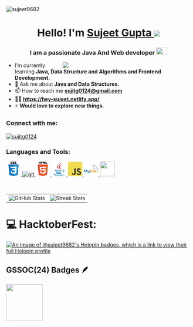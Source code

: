 <img src="https://komarev.com/ghpvc/?username=sujeet9682&label=Profile%20views&color=0e75b6&style=flat" alt="sujeet9682" />

<h1 align="center"> Hello! I'm <a href="https://www.linkedin.com/in/sujeet-id/">Sujeet Gupta </a> <img src="https://user-images.githubusercontent.com/74038190/226127913-88de86d3-8437-45b9-a3b6-e746b47f655a.gif" width="45">  
<h3 align="center">I am a passionate Java And Web developer <img src="https://user-images.githubusercontent.com/74038190/212284087-bbe7e430-757e-4901-90bf-4cd2ce3e1852.gif" width="30" height="20">
</h3>


<!-- <img align="right" src="https://github.com/Anmol-Baranwal/Cool-GIFs-For-GitHub/assets/74038190/0b335028-1d3d-4ee5-b5b3-a373d499be7e" width="300"> -->
<img align="right" src="https://user-images.githubusercontent.com/74038190/229223263-cf2e4b07-2615-4f87-9c38-e37600f8381a.gif" width="350"> 
 
- I’m currently learning **Java, Data Structure and Algorithms and Frontend Development.** 
- 💬 Ask me about **Java and Data Structures.**
- 📫 How to reach me **sujitg0124@gmail.com**
- ⛓️‍💥 **https://hey-sujeet.netlify.app/**
- ⚡ **Would love to explore new things.** 
<h3 align="left">Connect with me: </h3>
<p align="left">
<a href="https://linkedin.com/in/sujeet-id" target="blank"><img align="center" src="https://raw.githubusercontent.com/rahuldkjain/github-profile-readme-generator/master/src/images/icons/Social/linked-in-alt.svg" alt="sujitg0124" height="30" width="40" /></a>

<!-- <a href="https://www.leetcode.com/sujitg0124" target="blank"><img align="center" src="https://raw.githubusercontent.com/rahuldkjain/github-profile-readme-generator/master/src/images/icons/Social/leet-code.svg" alt="sujitg0124" height="30" width="40" /></a>
<a href="https://auth.geeksforgeeks.org/user/sujitgxlt0" target="blank"><img align="center" src="https://raw.githubusercontent.com/rahuldkjain/github-profile-readme-generator/master/src/images/icons/Social/geeks-for-geeks.svg" alt="sujitgxlt0" height="30" width="40" /></a> -->
<!-- </p>-->
  
<h3 align="left">Languages and Tools:</h3>
<p align="left"> <a href="https://www.w3schools.com/css/" target="_blank" rel="noreferrer"> <img src="https://raw.githubusercontent.com/devicons/devicon/master/icons/css3/css3-original-wordmark.svg" alt="css3" width="40" height="40"/> </a> <a href="https://git-scm.com/" target="_blank" rel="noreferrer"> <img src="https://www.vectorlogo.zone/logos/git-scm/git-scm-icon.svg" alt="git" width="40" height="40"/> </a> <a href="https://www.w3.org/html/" target="_blank" rel="noreferrer"> <img src="https://raw.githubusercontent.com/devicons/devicon/master/icons/html5/html5-original-wordmark.svg" alt="html5" width="40" height="40"/> </a> <a href="https://www.java.com" target="_blank" rel="noreferrer"> <img src="https://raw.githubusercontent.com/devicons/devicon/master/icons/java/java-original.svg" alt="java" width="40" height="40"/> </a> <a href="https://developer.mozilla.org/en-US/docs/Web/JavaScript" target="_blank" rel="noreferrer"> <img src="https://raw.githubusercontent.com/devicons/devicon/master/icons/javascript/javascript-original.svg" alt="javascript" width="40" height="40"/> </a> <a href="https://www.mysql.com/" target="_blank" rel="noreferrer"> <img src="https://raw.githubusercontent.com/devicons/devicon/master/icons/mysql/mysql-original-wordmark.svg" alt="mysql" width="40" height="40"/> </a> <a href="https://spring.io/projects/spring-boot" width="40" height="40"/><img src="https://cdn.jsdelivr.net/gh/devicons/devicon@latest/icons/spring/spring-original.svg" width="40" height="40" /> </a></p>

<br>

<table width="100%" align="center">
<tr>
<td>
  <img width="420m" src="https://github-readme-stats.vercel.app/api?username=sujeet9682&&show_icons=true&theme=radical" alt="GitHub Stats"/>
</td>
<td>
  <img width="440em" src="https://github-readme-streak-stats.herokuapp.com/?user=sujeet9682&theme=radical" alt="Streak Stats"/>
</td>
</tr>
</table>


# 💻 HacktoberFest:
[![An image of @sujeet9682's Holopin badges, which is a link to view their full Holopin profile](https://holopin.me/sujeet9682)](https://holopin.io/@sujeet9682)

## GSSOC(24) Badges 🪶
<div style='display:flex; gap: 10px;' ><a href="https://gssoc.girlscript.tech/leaderboard">
<img src="https://raw.githubusercontent.com/GSSoC24/Postman-Challenge/main/docs/assets/Postman%20White.png" width="100px" height="100px" />
 
</div>




<!--
**sujeet9682/sujeet9682** is a ✨ _special_ ✨ repository because its `README.md` (this file) appears on your GitHub profile.

- 🔭 I’m currently working on ...
- 🌱 I’m currently learning ...
- 👯 I’m looking to collaborate on ...
- 🤔 I’m looking for help with ...
- 💬 Ask me about ...
- 📫 How to reach me: ...
- 😄 Pronouns: ...
- ⚡ Fun fact: ...
-->



